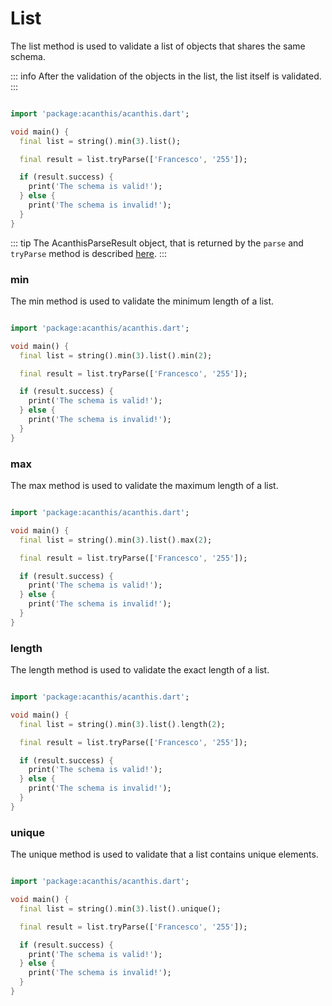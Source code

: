 # List

The list method is used to validate a list of objects that shares the same schema.

::: info
After the validation of the objects in the list, the list itself is validated.
:::

```dart

import 'package:acanthis/acanthis.dart';

void main() {
  final list = string().min(3).list();

  final result = list.tryParse(['Francesco', '255']);

  if (result.success) {
	print('The schema is valid!');
  } else {
	print('The schema is invalid!');
  }
}
```

::: tip
The AcanthisParseResult object, that is returned by the `parse` and `tryParse` method is described [here](/introduction.html#acanthisparseresult).
:::

### min

The min method is used to validate the minimum length of a list.

```dart

import 'package:acanthis/acanthis.dart';

void main() {
  final list = string().min(3).list().min(2);

  final result = list.tryParse(['Francesco', '255']);

  if (result.success) {
	print('The schema is valid!');
  } else {
	print('The schema is invalid!');
  }
}
```

### max

The max method is used to validate the maximum length of a list.

```dart

import 'package:acanthis/acanthis.dart';

void main() {
  final list = string().min(3).list().max(2);

  final result = list.tryParse(['Francesco', '255']);

  if (result.success) {
	print('The schema is valid!');
  } else {
	print('The schema is invalid!');
  }
}
```

### length

The length method is used to validate the exact length of a list.

```dart

import 'package:acanthis/acanthis.dart';

void main() {
  final list = string().min(3).list().length(2);

  final result = list.tryParse(['Francesco', '255']);

  if (result.success) {
	print('The schema is valid!');
  } else {
	print('The schema is invalid!');
  }
}
```

### unique

The unique method is used to validate that a list contains unique elements.

```dart

import 'package:acanthis/acanthis.dart';

void main() {
  final list = string().min(3).list().unique();

  final result = list.tryParse(['Francesco', '255']);

  if (result.success) {
	print('The schema is valid!');
  } else {
	print('The schema is invalid!');
  }
}
```